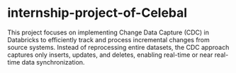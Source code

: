 # internship-project-of-Celebal
This project focuses on implementing Change Data Capture (CDC) in Databricks to efficiently track and process incremental changes from source systems. Instead of reprocessing entire datasets, the CDC approach captures only inserts, updates, and deletes, enabling real-time or near real-time data synchronization.
